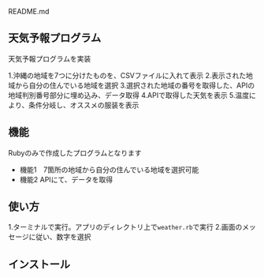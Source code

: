 README.md

## 天気予報プログラム

天気予報プログラムを実装

1.沖縄の地域を7つに分けたものを、CSVファイルに入れて表示
2.表示された地域から自分の住んでいる地域を選択
3.選択された地域の番号を取得した、APIの地域判別番号部分に埋め込み、データ取得
4.APIで取得した天気を表示
5.温度により、条件分岐し、オススメの服装を表示

## 機能

Rubyのみで作成したプログラムとなります
- 機能1　7箇所の地域から自分の住んでいる地域を選択可能
- 機能2  APIにて、データを取得

## 使い方

1.ターミナルで実行。アプリのディレクトリ上で`weather.rb`で実行
2.画面のメッセージに従い、数字を選択

## インストール

